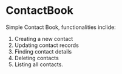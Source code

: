 # ContactBook
Simple Contact Book, functionalities inclide:
1. Creating a new contact 
2. Updating contact records 
3. Finding contact details 
4. Deleting contacts 
5. Listing all contacts. 
